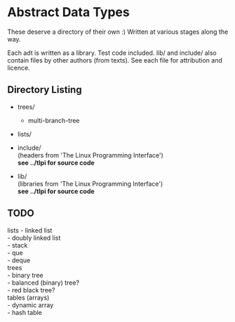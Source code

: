 Abstract Data Types
===================

These deserve a directory of their own :) Written at various stages along the
way.

Each adt is written as a library. Test code included. lib/ and include/
also contain files by other authors (from texts). See each file for attribution
and licence.

Directory Listing 
-----------------
- trees/  
	- multi-branch-tree  
- lists/  
  
- include/  
	(headers from 'The Linux Programming Interface')  
__see ../tlpi for source code__  
- lib/  
	(libraries from 'The Linux Programming Interface')  
__see ../tlpi for source code__  

TODO
----
lists
	- linked list  
	- doubly linked list  
	- stack  
	- que  
	- deque  
trees  
	- binary tree  
	- balanced (binary) tree?  
	- red black tree?  
tables (arrays)  
	- dynamic array  
	- hash table  
